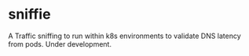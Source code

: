 # sniffie
A Traffic sniffing to run within k8s environments to validate DNS latency from pods. Under development.
